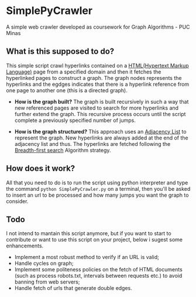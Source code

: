 # SimplePyCrawler

A simple web crawler developed as coursework for Graph Algorithms - PUC Minas 

## What is this supposed to do?
 
This simple script crawl hyperlinks contained on a [HTML(Hypertext Markup Language)](https://en.wikipedia.org/wiki/HTML) page from a specified domain and then it fetches the hyperlinked pages to construct a graph. The graph nodes represents the hyperlinks and the egdges indicates that there is a hyperlink reference from one page to another one (this is a directed graph). 
 
- **How is the graph built?** The graph is built recursively in such a way that new referenced pages are visited to search for more hyperlinks and further extend the graph. This recursive process occurs until the script complete a previously specified number of jumps. 

- **How is the graph structured?** This approach uses an [Adjacency List](https://en.wikipedia.org/wiki/Adjacency_list) to represent the graph. New hyperlinks are always added at the end of the adjacency list and thus. The hyperlinks are fetched following the [Breadth-first search](https://en.wikipedia.org/wiki/Breadth-first_search) Algorithm strategy.

## How does it work?

All that you need to do is to run the script using python interpreter and type the command ```python SimplePyCrawler.py``` on a terminal, then you'll be asked to insert an url to be processed and how many jumps you want the graph to consider.

## Todo 

I not intend to mantain this script anymore, but if you want to start to contribute or want to use this script on your project, below i sugest some enhancements.
  
  * Implement a most robust method to verify if an URL is valid;
  * Handle cycles on graph;
  * Implement some politeness policies on the fetch of HTML documents (such as process robots.txt, intervals between requests etc.) to avoid banning from web servers;
  * Handle fetch of urls that generate double edges.
 
